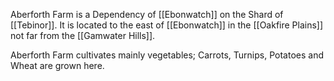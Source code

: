 Aberforth Farm is a Dependency of [[Ebonwatch]] on the Shard of [[Tebinor]]. It is located to the east of [[Ebonwatch]] in the [[Oakfire Plains]] not far from the [[Gamwater Hills]].

Aberforth Farm cultivates mainly vegetables; Carrots, Turnips, Potatoes and Wheat are grown here.